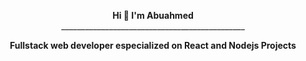  <p align="center">
  <b> Hi 👋 I'm Abuahmed</b><br>
  ______________________________________________
  </p>
  <p align="center">
  <b>Fullstack web developer especialized on React and Nodejs Projects</b>
</p>

